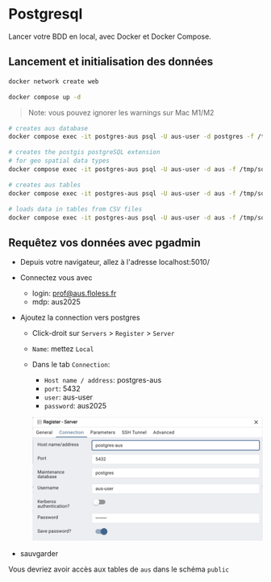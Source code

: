 # Postgresql

Lancer votre BDD en local, avec Docker et Docker Compose.

## Lancement et initialisation des données

```sh
docker network create web
```

```sh
docker compose up -d
```

> Note: vous pouvez ignorer les warnings sur Mac M1/M2

```sh
# creates aus database
docker compose exec -it postgres-aus psql -U aus-user -d postgres -f /tmp/sql/create-database.sql
```

```sh
# creates the postgis postgreSQL extension
# for geo spatial data types
docker compose exec -it postgres-aus psql -U aus-user -d aus -f /tmp/sql/create-extension.sql
```

```sh
# creates aus tables
docker compose exec -it postgres-aus psql -U aus-user -d aus -f /tmp/sql/create-tables.sql
```

```sh
# loads data in tables from CSV files
docker compose exec -it postgres-aus psql -U aus-user -d aus -f /tmp/sql/load-data.sql
```

## Requêtez vos données avec pgadmin

- Depuis votre navigateur, allez à l'adresse localhost:5010/
- Connectez vous avec
  - login: prof@aus.floless.fr
  - mdp: aus2025
- Ajoutez la connection vers postgres

  - Click-droit sur `Servers` > `Register` > `Server`
  - `Name`: mettez `Local`
  - Dans le tab `Connection`:

    - `Host name / address`: postgres-aus
    - `port`: 5432
    - `user`: aus-user
    - `password`: aus2025

    ![register](docs/register.png)

- sauvgarder

Vous devriez avoir accès aux tables de `aus` dans le schéma `public`
